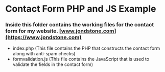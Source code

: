 # Contact Form PHP and JS Example

### Inside this folder contains the working files for the contact form for my website. [www.jondstone.com](https://www.jondstone.com)
* index.php (This file contains the PHP that constructs the contact form along with anti-spam checks)
* formvalidation.js (This file contains the JavaScript that is used to validate the fields in the contact form)